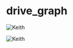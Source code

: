 # drive_graph
![Keith](https://s3.amazonaws.com/uploads.hipchat.com/24338/861935/PvVAYaPkUev2B9L/Screen%20Shot%202016-01-19%20at%203.55.42%20PM.png)

![Keith](https://s3.amazonaws.com/uploads.hipchat.com/24338/861935/rEu4HpIwHgFcvWY/Screen%20Shot%202016-01-19%20at%204.41.28%20PM.png)
